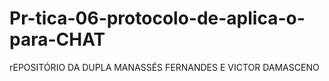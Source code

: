 # Pr-tica-06-protocolo-de-aplica-o-para-CHAT
rEPOSITÓRIO DA DUPLA MANASSÉS FERNANDES E VICTOR DAMASCENO
